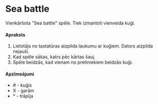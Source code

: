 # Sea battle
Vienkāršota "Sea battle" spēle. Tiek izmantoti vienveida kuģi.
#### Apraksts
1. Lietotājs no tastatūras aizpilda laukumu ar kuģiem. Dators aizpilda nejauši.
2. Kad spēle sākas, katrs pēc kārtas šauj.
3. Spēle beidzās, kad vienam no pretiniekiem beidzās kuģi.
#### Apzīmeājumi
* \# - kuģis
* X - garām
* \* - trāpīja
